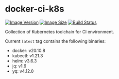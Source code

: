 # docker-ci-k8s

[![Image Version][docker-image-version-badge]][docker-hub-repo]
[![Image Size][docker-image-size-badge]][docker-hub-repo]
[![Build Status][circleci-badge]][circleci-url]

Collection of Kubernetes toolchain for CI environment.

Current `latest` tag contains the following binaries:

- docker: v20.10.8
- kubectl: v1.21.3
- helm: v3.6.3
- jq: v1.6
- yq: v4.12.0

[docker-image-version-badge]: https://img.shields.io/docker/v/verdigristech/ci-k8s?sort=semver
[docker-hub-repo]: https://hub.docker.com/r/verdigristech/ci-k8s
[docker-image-size-badge]: https://img.shields.io/docker/image-size/verdigristech/ci-k8s?sort=semver
[circleci-badge]: https://img.shields.io/circleci/token/f41a8ea8d8fe8a47d6d409f60f53230c8c21ff67/project/github/VerdigrisTech/docker-ci-k8s/master.svg?logo=circleci
[circleci-url]: https://circleci.com/gh/VerdigrisTech/docker-ci-k8s
